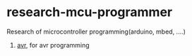 # research-mcu-programmer
Research of microcontroller programming(arduino, mbed, ....)

1.  [avr](./01_avr), for avr programming
